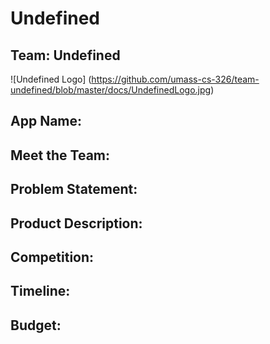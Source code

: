 Undefined
=========

Team: Undefined
---------------

![Undefined Logo] (https://github.com/umass-cs-326/team-undefined/blob/master/docs/UndefinedLogo.jpg)


App Name:
---------

Meet the Team:
--------------

Problem Statement:
------------------

Product Description:
--------------------

Competition:
------------

Timeline:
---------

Budget:
-------

